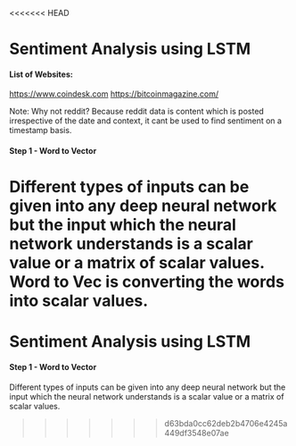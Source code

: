 <<<<<<< HEAD
# Sentiment Analysis using LSTM

#### List of Websites:

https://www.coindesk.com
https://bitcoinmagazine.com/

Note: Why not reddit? Because reddit data is content which is posted irrespective of the date and context, it cant be used to find sentiment on a timestamp basis.  

#### Step 1 - Word to Vector

Different types of inputs can be given into any deep neural network but the input which the neural network understands is a scalar value or a matrix of scalar values.
Word to Vec is converting the words into scalar values.
=======
# Sentiment Analysis using LSTM

#### Step 1 - Word to Vector

Different types of inputs can be given into any deep neural network but the input which the neural network understands is a scalar value or a matrix of scalar values.
>>>>>>> d63bda0cc62deb2b4706e4245a449df3548e07ae
